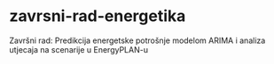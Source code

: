 # zavrsni-rad-energetika
Završni rad: Predikcija energetske potrošnje modelom ARIMA i analiza utjecaja na scenarije u EnergyPLAN-u
